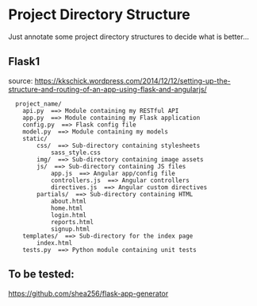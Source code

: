 Project Directory Structure
============================
Just annotate some project directory structures to decide what is better...  


Flask1
------

source: https://kkschick.wordpress.com/2014/12/12/setting-up-the-structure-and-routing-of-an-app-using-flask-and-angularjs/

```
  project_name/
    api.py  ==> Module containing my RESTful API
    app.py  ==> Module containing my Flask application
    config.py  ==> Flask config file
    model.py  ==> Module containing my models
    static/
        css/  ==> Sub-directory containing stylesheets
            sass_style.css
        img/  ==> Sub-directory containing image assets
        js/  ==> Sub-directory containing JS files
            app.js  ==> Angular app/config file
            controllers.js  ==> Angular controllers
            directives.js  ==> Angular custom directives
        partials/  ==> Sub-directory containing HTML
            about.html
            home.html
            login.html
            reports.html
            signup.html
    templates/  ==> Sub-directory for the index page
        index.html
    tests.py  ==> Python module containing unit tests
```


To be tested:
--------------
https://github.com/shea256/flask-app-generator
